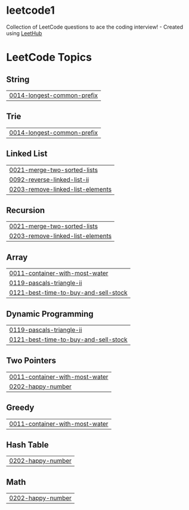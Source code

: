 # leetcode1
Collection of LeetCode questions to ace the coding interview! - Created using [LeetHub](https://github.com/QasimWani/LeetHub)

<!---LeetCode Topics Start-->
# LeetCode Topics
## String
|  |
| ------- |
| [0014-longest-common-prefix](https://github.com/Srivarshagowthu/leetcode1/tree/master/0014-longest-common-prefix) |
## Trie
|  |
| ------- |
| [0014-longest-common-prefix](https://github.com/Srivarshagowthu/leetcode1/tree/master/0014-longest-common-prefix) |
## Linked List
|  |
| ------- |
| [0021-merge-two-sorted-lists](https://github.com/Srivarshagowthu/leetcode1/tree/master/0021-merge-two-sorted-lists) |
| [0092-reverse-linked-list-ii](https://github.com/Srivarshagowthu/leetcode1/tree/master/0092-reverse-linked-list-ii) |
| [0203-remove-linked-list-elements](https://github.com/Srivarshagowthu/leetcode1/tree/master/0203-remove-linked-list-elements) |
## Recursion
|  |
| ------- |
| [0021-merge-two-sorted-lists](https://github.com/Srivarshagowthu/leetcode1/tree/master/0021-merge-two-sorted-lists) |
| [0203-remove-linked-list-elements](https://github.com/Srivarshagowthu/leetcode1/tree/master/0203-remove-linked-list-elements) |
## Array
|  |
| ------- |
| [0011-container-with-most-water](https://github.com/Srivarshagowthu/leetcode1/tree/master/0011-container-with-most-water) |
| [0119-pascals-triangle-ii](https://github.com/Srivarshagowthu/leetcode1/tree/master/0119-pascals-triangle-ii) |
| [0121-best-time-to-buy-and-sell-stock](https://github.com/Srivarshagowthu/leetcode1/tree/master/0121-best-time-to-buy-and-sell-stock) |
## Dynamic Programming
|  |
| ------- |
| [0119-pascals-triangle-ii](https://github.com/Srivarshagowthu/leetcode1/tree/master/0119-pascals-triangle-ii) |
| [0121-best-time-to-buy-and-sell-stock](https://github.com/Srivarshagowthu/leetcode1/tree/master/0121-best-time-to-buy-and-sell-stock) |
## Two Pointers
|  |
| ------- |
| [0011-container-with-most-water](https://github.com/Srivarshagowthu/leetcode1/tree/master/0011-container-with-most-water) |
| [0202-happy-number](https://github.com/Srivarshagowthu/leetcode1/tree/master/0202-happy-number) |
## Greedy
|  |
| ------- |
| [0011-container-with-most-water](https://github.com/Srivarshagowthu/leetcode1/tree/master/0011-container-with-most-water) |
## Hash Table
|  |
| ------- |
| [0202-happy-number](https://github.com/Srivarshagowthu/leetcode1/tree/master/0202-happy-number) |
## Math
|  |
| ------- |
| [0202-happy-number](https://github.com/Srivarshagowthu/leetcode1/tree/master/0202-happy-number) |
<!---LeetCode Topics End-->
